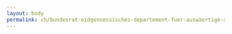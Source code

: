 ```yaml
---
layout: body
permalink: ch/bundesrat-eidgenoessisches-departement-fuer-auswaertige-angelegenheiten-staatssekretariat-politische-direktion-abteilung-sektorielle-aussenpolitiken-umwelt-verkehr-energie-und-gesundheit-sektion-verkehr-energie-und-gesundheit/
---
```


